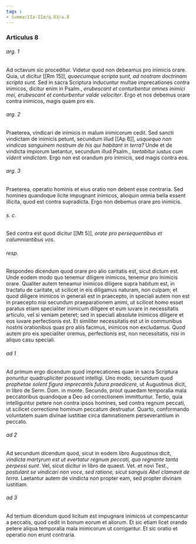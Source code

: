```yaml
---
tags : 
- Summa/IIa-IIæ/q.83/a.8
---
```


### Articulus 8

###### arg. 1
Ad octavum sic proceditur. Videtur quod non debeamus pro inimicis orare. Quia, ut dicitur [[Rm 15]], *quaecumque scripta sunt, ad nostram doctrinam scripta sunt*. Sed in sacra Scriptura inducuntur multae imprecationes contra inimicos, dicitur enim in Psalm., *erubescant et conturbentur omnes inimici mei, erubescant et conturbentur valde velociter*. Ergo et nos debemus orare contra inimicos, magis quam pro eis.

###### arg. 2
Praeterea, vindicari de inimicis in malum inimicorum cedit. Sed sancti vindictam de inimicis petunt, secundum illud [[Ap 6]], *usquequo non vindicas sanguinem nostrum de his qui habitant in terra?* Unde et de vindicta impiorum laetantur, secundum illud Psalm., *laetabitur iustus cum viderit vindictam*. Ergo non est orandum pro inimicis, sed magis contra eos.

###### arg. 3
Praeterea, operatio hominis et eius oratio non debent esse contraria. Sed homines quandoque licite impugnant inimicos, alioquin omnia bella essent illicita, quod est contra supradicta. Ergo non debemus orare pro inimicis.

###### s. c.
Sed contra est quod dicitur [[Mt 5]], *orate pro persequentibus et calumniantibus vos*.

###### resp.
Respondeo dicendum quod orare pro alio caritatis est, sicut dictum est. Unde eodem modo quo tenemur diligere inimicos, tenemur pro inimicis orare. Qualiter autem teneamur inimicos diligere supra habitum est, in tractatu de caritate, ut scilicet in eis diligamus naturam, non culpam; et quod diligere inimicos in generali est in praecepto, in speciali autem non est in praecepto nisi secundum praeparationem animi, ut scilicet homo esset paratus etiam specialiter inimicum diligere et eum iuvare in necessitatis articulo, vel si veniam peteret; sed in speciali absolute inimicos diligere et eos iuvare perfectionis est. Et similiter necessitatis est ut in communibus nostris orationibus quas pro aliis facimus, inimicos non excludamus. Quod autem pro eis specialiter oremus, perfectionis est, non necessitatis, nisi in aliquo casu speciali.

###### ad 1
Ad primum ergo dicendum quod imprecationes quae in sacra Scriptura ponuntur quadrupliciter possunt intelligi. Uno modo, secundum quod *prophetae solent figura imprecantis futura praedicere*, ut Augustinus dicit, in libro de Serm. Dom. in monte. Secundo, prout quaedam temporalia mala peccatoribus quandoque a Deo ad correctionem immittuntur. Tertio, quia intelliguntur petere non contra ipsos homines, sed contra regnum peccati, ut scilicet correctione hominum peccatum destruatur. Quarto, conformando voluntatem suam divinae iustitiae circa damnationem perseverantium in peccato.

###### ad 2
Ad secundum dicendum quod, sicut in eodem libro Augustinus dicit, *vindicta martyrum est ut evertatur regnum peccati, quo regnante tanta perpessi sunt*. Vel, sicut dicitur in libro de quaest. Vet. et novi Test., *postulant se vindicari non voce, sed ratione, sicut sanguis Abel clamavit de terra*. Laetantur autem de vindicta non propter eam, sed propter divinam iustitiam.

###### ad 3
Ad tertium dicendum quod licitum est impugnare inimicos ut compescantur a peccatis, quod cedit in bonum eorum et aliorum. Et sic etiam licet orando petere aliqua temporalia mala inimicorum ut corrigantur. Et sic oratio et operatio non erunt contraria.

